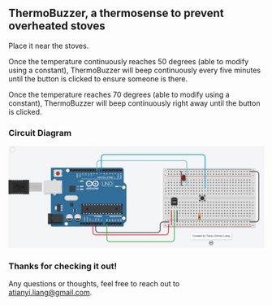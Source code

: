 ## ThermoBuzzer, a thermosense to prevent overheated stoves

Place it near the stoves. 

Once the temperature continuously reaches 50 degrees (able to modify using a constant), ThermoBuzzer will beep continuously every five minutes until the button is clicked to ensure someone is there.

Once the temperature reaches 70 degrees (able to modify using a constant), ThermoBuzzer will beep continuously right away until the button is clicked.

### Circuit Diagram
![alt text](images/image1.jpg)

### Thanks for checking it out!
Any questions or thoughts, feel free to reach out to atianyi.liang@gmail.com.
